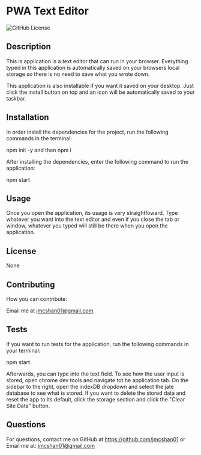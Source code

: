 # PWA Text Editor
![GitHub License](https://img.shields.io/badge/License-None-blue.svg)

## Description

This is application is a text editor that can run in your browser. Everything typed in this application is automatically saved on your browsers local storage so there is no need to save what you wrote down.

This application is also installable if you want it saved on your desktop. Just click the install button on top and an icon will be automatically saved to your taskbar.

## Installation

In order install the dependencies for the project, run the following commands in the terminal:

npm init -y and then npm i

After installing the dependencies, enter the following command to run the application:

npm start

## Usage

Once you open the application, its usage is very straightfoward. Type whatever you want into the text editor and even if you close the tab or window, whatever you typed will still be there when you open the application.

## License 

None

## Contributing

How you can contribute:

Email me at jmcshan01@gmail.com.

## Tests

If you want to run tests for the application, run the following commands in your terminal:

npm start

Afterwards, you can type into the text field. To see how the user input is stored, open chrome dev tools and navigate tot he application tab. On the sidebar to the right, open the indexDB dropdown and select the jate database to see what is stored. If you want to delete the stored data and reset the app to its default, click the storage section and click the "Clear Site Data" button.

## Questions

For questions, contact me on GitHub at https://github.com/jmcshan01 or Email me at: jmcshan01@gmail.com